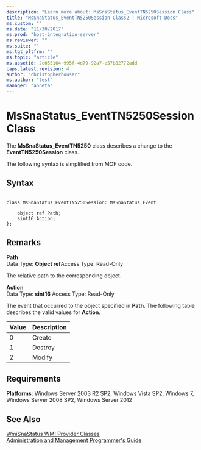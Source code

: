 ```yaml
---
description: "Learn more about: MsSnaStatus_EventTN5250Session Class"
title: "MsSnaStatus_EventTN5250Session Class2 | Microsoft Docs"
ms.custom: ""
ms.date: "11/30/2017"
ms.prod: "host-integration-server"
ms.reviewer: ""
ms.suite: ""
ms.tgt_pltfrm: ""
ms.topic: "article"
ms.assetid: 2c055164-995f-4d79-92a7-e57b82772add
caps.latest.revision: 4
author: "christopherhouser"
ms.author: "test"
manager: "anneta"
---
```

# MsSnaStatus_EventTN5250Session Class
The **MsSnaStatus_EventTN5250** class describes a change to the **EventTN5250Session** class.  
  
 The following syntax is simplified from MOF code.  
  
## Syntax  
  
```  
  
class MsSnaStatus_EventTN5250Session: MsSnaStatus_Event  
  
    object ref Path;  
    sint16 Action;  
};  
```  
  
## Remarks  
 **Path**  
 Data Type: **Object ref**Access Type: Read-Only  
  
 The relative path to the corresponding object.  
  
 **Action**  
 Data Type: **sint16** Access Type: Read-Only  
  
 The event that occurred to the object specified in **Path**. The following table describes the valid values for **Action**.  
  
|Value|Description|  
|-----------|-----------------|  
|0|Create|  
|1|Destroy|  
|2|Modify|  
  
## Requirements  
 **Platforms**: Windows Server 2003 R2 SP2, Windows Vista SP2, Windows 7, Windows Server 2008 SP2, Windows Server 2012  
  
## See Also  
 [WmiSnaStatus WMI Provider Classes](../core/wmisnastatus-wmi-provider-classes1.md)   
 [Administration and Management Programmer's Guide](./administration-and-management-programmer-s-guide2.md)
